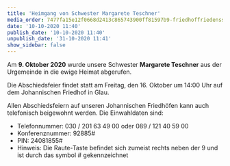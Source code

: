 ```yaml
---
title: 'Heimgang von Schwester Margarete Teschner'
media_order: 7477fa15e12f0668d2413c865743900ff81597b9-friedhoffriedensstadtgrabsteine.jpeg
date: '10-10-2020 11:40'
publish_date: '10-10-2020 11:40'
unpublish_date: '31-10-2020 11:41'
show_sidebar: false
---
```


Am **9. Oktober 2020** wurde unsere Schwester **Margarete Teschner** aus der Urgemeinde in die ewige Heimat abgerufen.

Die Abschiedsfeier findet statt am Freitag, den 16. Oktober um 14:00 Uhr auf dem Johannischen Friedhof in Glau.

Allen Abschiedsfeiern auf unseren Johannischen Friedhöfen kann auch telefonisch beigewohnt werden. Die Einwahldaten sind:
* Telefonnummer: 030 / 201 63 49 00 oder 089 / 121 40 59 00
* Konferenznummer: 92885#
* PIN: 24081855#
* Hinweis: Die Raute-Taste befindet sich zumeist rechts neben der 9 und ist durch das symbol # gekennzeichnet